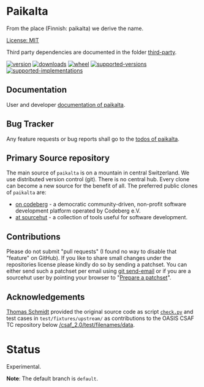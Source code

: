 # Paikalta

From the place (Finnish: paikalta) we derive the name.

[License: MIT](https://git.sr.ht/~sthagen/paikalta/tree/default/item/LICENSE)

Third party dependencies are documented in the folder [third-party](docs/third-party/README.md).

[![version](https://img.shields.io/pypi/v/paikalta.svg?style=flat)](https://pypi.python.org/pypi/paikalta/)
[![downloads](https://pepy.tech/badge/paikalta/month)](https://pepy.tech/project/paikalta)
[![wheel](https://img.shields.io/pypi/wheel/paikalta.svg?style=flat)](https://pypi.python.org/pypi/paikalta/)
[![supported-versions](https://img.shields.io/pypi/pyversions/paikalta.svg?style=flat)](https://pypi.python.org/pypi/paikalta/)
[![supported-implementations](https://img.shields.io/pypi/implementation/paikalta.svg?style=flat)](https://pypi.python.org/pypi/paikalta/)

## Documentation

User and developer [documentation of paikalta](https://codes.dilettant.life/docs/paikalta).

## Bug Tracker

Any feature requests or bug reports shall go to the [todos of paikalta](https://todo.sr.ht/~sthagen/paikalta).

## Primary Source repository

The main source of `paikalta` is on a mountain in central Switzerland.
We use distributed version control (git).
There is no central hub.
Every clone can become a new source for the benefit of all.
The preferred public clones of `paikalta` are:

* [on codeberg](https://codeberg.org/sthagen/paikalta) - a democratic community-driven, non-profit software development platform operated by Codeberg e.V.
* [at sourcehut](https://git.sr.ht/~sthagen/paikalta) - a collection of tools useful for software development.

## Contributions

Please do not submit "pull requests" (I found no way to disable that "feature" on GitHub).
If you like to share small changes under the repositories license please kindly do so by sending a patchset.
You can either send such a patchset per email using [git send-email](https://git-send-email.io) or 
if you are a sourcehut user by pointing your browser to "[Prepare a patchset](https://git.sr.ht/~sthagen/paikalta/send-email)".

## Acknowledgements

[Thomas Schmidt](https://github.com/tschmidtb51) provided the original source code as
script [`check.py`](https://github.com/oasis-tcs/csaf/blob/master/csaf_2.0/test/filenames/check.py) and
test cases in `test/fixtures/upstream/` as contributions to the OASIS CSAF TC repository
below [/csaf_2.0/test/filenames/data](https://github.com/oasis-tcs/csaf/tree/master/csaf_2.0/test/filenames/data).

# Status

Experimental.

**Note**: The default branch is `default`. 
